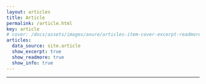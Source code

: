 ```yaml
---
layout: articles
title: Article
permalink: /article.html
key: article
# cover: /docs/assets/images/axure/articles-item-cover-excerpt-readmore-info.jpg
articles:
  data_source: site.article
  show_excerpt: true
  show_readmore: true
  show_info: true
---
```


<div class="article__content" markdown="1">

---


</div>